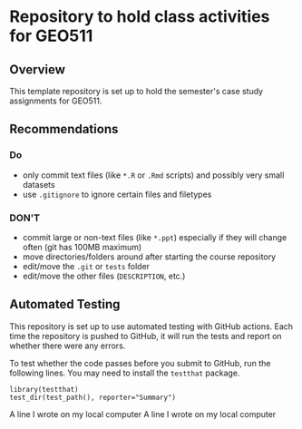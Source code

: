 # Repository to hold class activities for GEO511

## Overview
This template repository is set up to hold the semester's case study assignments for GEO511. 

## Recommendations

### Do
* only commit text files (like `*.R` or `.Rmd` scripts) and possibly very small datasets
* use `.gitignore` to ignore certain files and filetypes

### DON'T
* commit large or non-text files (like `*.ppt`) especially if they will change often (git has 100MB maximum)
* move directories/folders around after starting the course repository
* edit/move the `.git` or `tests` folder
* edit/move the other files (`DESCRIPTION`, etc.)


## Automated Testing
This repository is set up to use automated testing with GitHub actions.  Each time the repository is pushed to GitHub, it will run the tests and report on whether there were any errors.  

To test whether the code passes before you submit to GitHub, run the following lines.  You may need to install the `testthat` package.  

```
library(testthat)
test_dir(test_path(), reporter="Summary")
```

A line I wrote on my local computer
A line I wrote on my local computer
